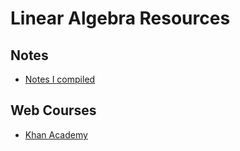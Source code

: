 # Linear Algebra Resources

## Notes  

*  [Notes I compiled](https://github.com/sarthakbatragatech/100-Days-of-ML/blob/master/Linear-Algebra/notes.md)


## Web Courses  

*  [Khan Academy](https://www.khanacademy.org/math/linear-algebra)